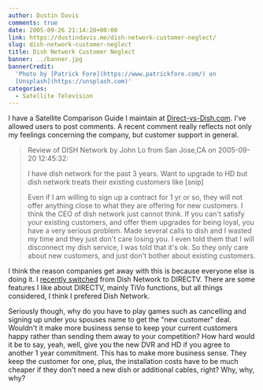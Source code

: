 ```yaml
---
author: Dustin Davis
comments: true
date: 2005-09-26 21:14:20+00:00
link: https://dustindavis.me/dish-network-customer-neglect/
slug: dish-network-customer-neglect
title: Dish Network Customer Neglect
banner: ../banner.jpg
bannerCredit:
  'Photo by [Patrick Fore](https://www.patrickfore.com/) on
  [Unsplash](https://unsplash.com)'
categories:
  - Satellite Television
---
```


I have a Satellite Comparison Guide I maintain at
[Direct-vs-Dish.com](http://direct-vs-dish.com/comments.html). I've allowed
users to post comments. A recent comment really reflects not only my feelings
concerning the company, but customer support in general.

<blockquote>Review of DISH Network by John Lo from San Jose,CA on 2005-09-20 12:45:32:

I have dish network for the past 3 years. Want to upgrade to HD but dish network
treats their existing customers like [snip]

Even if I am willing to sign up a contract for 1 yr or so, they will not offer
anything close to what they are offering for new customers. I think the CEO of
dish network just cannot think. If you can't satisfy your existing customers,
and offer them upgrades for being loyal, you have a very serious problem. Made
several calls to dish and I wasted my time and they just don't care losing you.
I even told them that I will disconnect my dish service, I was told that it's
ok. So they only care about new customers, and just don't bother about existing
customers.</blockquote>

I think the reason companies get away with this is because everyone else is
doing it. I
[recently switched](http://www.nerdydork.com/cancelled-dish-network-last-night.html)
from Dish Network to DIRECTV. There are some features I like about DIRECTV,
mainly TiVo functions, but all things considered, I think I prefered Dish
Network.

Seriously though, why do you have to play games such as cancelling and signing
up under you spouses name to get the "new customer" deal. Wouldn't it make more
business sense to keep your current customers happy rather than sending them
away to your competition? How hard would it be to say, yeah, well, give you the
new DVR and HD if you agree to another 1 year commitment. This has to make more
business sense. They keep the customer for one, plus, the installation costs
have to be much cheaper if they don't need a new dish or additional cables,
right? Why, why, why?
